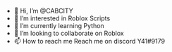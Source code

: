 - 👋 Hi, I’m @CABCITY
- 👀 I’m interested in Roblox Scripts
- 🌱 I’m currently learning Python
- 💞️ I’m looking to collaborate on Roblox
- 📫 How to reach me Reach me on discord Y41#9179

<!---
CABCITY/CABCITY is a ✨ special ✨ repository because its `README.md` (this file) appears on your GitHub profile.
You can click the Preview link to take a look at your changes.
--->
